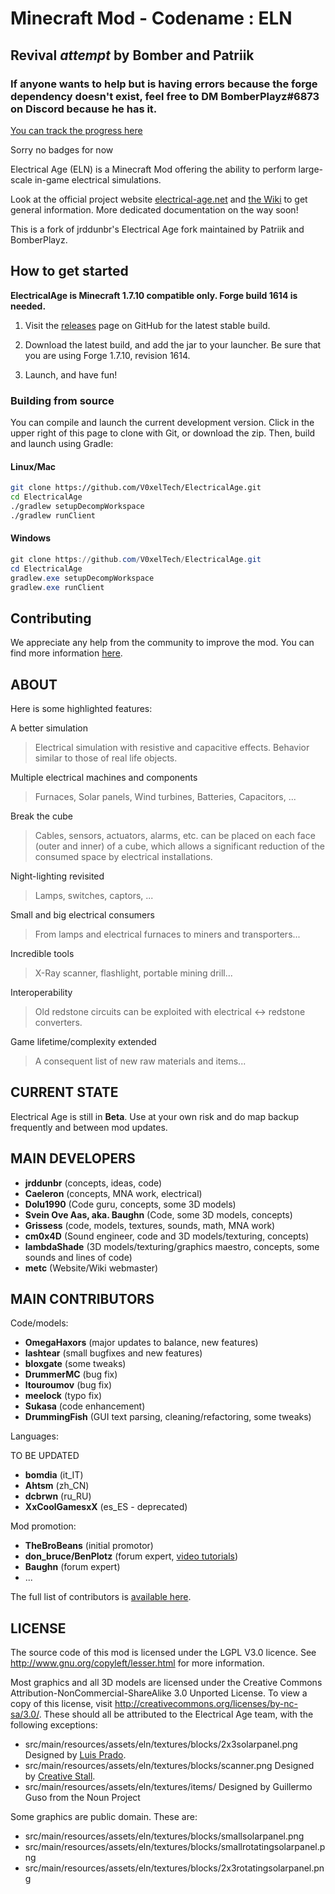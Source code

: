 # Minecraft Mod - Codename : ELN
## Revival *attempt* by Bomber and Patriik
### If anyone wants to help but is having errors because the forge dependency doesn't exist, feel free to DM BomberPlayz#6873 on Discord because he has it.

[You can track the progress here](https://github.com/orgs/V0xelTech/projects/1/)

Sorry no badges for now

Electrical Age (ELN) is a Minecraft Mod offering the ability to perform large-scale in-game electrical simulations.

Look at the official project website [electrical-age.net](https://electrical-age.net/) and [the Wiki](http://wiki.electrical-age.net/) to get general information. More dedicated documentation on the way soon!

This is a fork of jrddunbr's Electrical Age fork maintained by Patriik and BomberPlayz.

## How to get started

**ElectricalAge is Minecraft 1.7.10 compatible only. Forge build 1614 is needed.**

1. Visit the [releases](https://github.com/jrddunbr/ElectricalAge/releases) page on GitHub for the latest stable build.

2. Download the latest build, and add the jar to your launcher. Be sure that you are using Forge 1.7.10, revision 1614.

3. Launch, and have fun!

### Building from source

You can compile and launch the current development version. Click in the upper right of this page to clone with Git, or download the zip. Then, build and launch using Gradle:

#### Linux/Mac

```bash
git clone https://github.com/V0xelTech/ElectricalAge.git
cd ElectricalAge
./gradlew setupDecompWorkspace
./gradlew runClient
```

#### Windows

```powershell
git clone https://github.com/V0xelTech/ElectricalAge.git
cd ElectricalAge
gradlew.exe setupDecompWorkspace
gradlew.exe runClient
```

## Contributing

We appreciate any help from the community to improve the mod. You can find more information [here](./CONTRIBUTING.md).

## ABOUT

Here is some highlighted features:

A better simulation
> Electrical simulation with resistive and capacitive effects. Behavior similar to those of real life objects.

Multiple electrical machines and components
> Furnaces, Solar panels, Wind turbines, Batteries, Capacitors, ...

Break the cube
> Cables, sensors, actuators, alarms, etc. can be placed on each face (outer and inner) of a cube, which allows a significant reduction of the consumed space by electrical installations.

Night-lighting revisited
> Lamps, switches, captors, ...

Small and big electrical consumers
> From lamps and electrical furnaces to miners and transporters...

Incredible tools
> X-Ray scanner, flashlight, portable mining drill...

Interoperability
> Old redstone circuits can be exploited with electrical <-> redstone converters.

Game lifetime/complexity extended
> A consequent list of new raw materials and items...

## CURRENT STATE

Electrical Age is still in **Beta**.
Use at your own risk and do map backup frequently and between mod updates.

## MAIN DEVELOPERS

- **jrddunbr** (concepts, ideas, code)
- **Caeleron** (concepts, MNA work, electrical)
- **Dolu1990** (Code guru, concepts, some 3D models)
- **Svein Ove Aas, aka. Baughn** (Code, some 3D models, concepts)
- **Grissess** (code, models, textures, sounds, math, MNA work)
- **cm0x4D** (Sound engineer, code and 3D models/texturing, concepts)
- **lambdaShade** (3D models/texturing/graphics maestro, concepts, some sounds and lines of code)
- **metc** (Website/Wiki webmaster)

## MAIN CONTRIBUTORS

Code/models:

- **OmegaHaxors** (major updates to balance, new features)
- **lashtear** (small bugfixes and new features)
- **bloxgate** (some tweaks)
- **DrummerMC** (bug fix)
- **ltouroumov** (bug fix)
- **meelock** (typo fix)
- **Sukasa** (code enhancement)
- **DrummingFish** (GUI text parsing, cleaning/refactoring, some tweaks)

Languages:

TO BE UPDATED

- **bomdia** (it_IT)
- **Ahtsm** (zh_CN)
- **dcbrwn** (ru_RU)
- **XxCoolGamesxX** (es_ES - deprecated)

Mod promotion:

- **TheBroBeans** (initial promotor)
- **don_bruce/BenPlotz** (forum expert, [video tutorials](https://www.youtube.com/channel/UCRYhOQhspQqIBvL8kiDu2Rw))
- **Baughn** (forum expert)
- ...

The full list of contributors is [available here](https://github.com/jrddunbr/ElectricalAge/graphs/contributors).

## LICENSE

The source code of this mod is licensed under the LGPL V3.0 licence. See http://www.gnu.org/copyleft/lesser.html for more information.

Most graphics and all 3D models are licensed under the Creative Commons Attribution-NonCommercial-ShareAlike 3.0 Unported License. To view a copy of this license, visit http://creativecommons.org/licenses/by-nc-sa/3.0/. These should all be attributed to the Electrical Age team, with the following exceptions:

- src/main/resources/assets/eln/textures/blocks/2x3solarpanel.png
  Designed by [Luis Prado](https://thenounproject.com/Luis/).
- src/main/resources/assets/eln/textures/blocks/scanner.png
  Designed by [Creative Stall](https://thenounproject.com/creativestall/).
- src/main/resources/assets/eln/textures/items/
  Designed by Guillermo Guso from the Noun Project

Some graphics are public domain. These are:

- src/main/resources/assets/eln/textures/blocks/smallsolarpanel.png
- src/main/resources/assets/eln/textures/blocks/smallrotatingsolarpanel.png
- src/main/resources/assets/eln/textures/blocks/2x3rotatingsolarpanel.png

